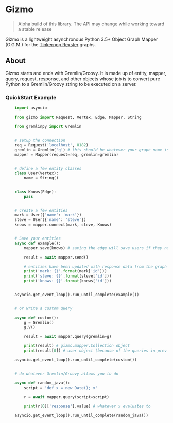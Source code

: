 Gizmo
=====

> Alpha build of this library. The API may change while working toward a stable release

 Gizmo is a lightweight asynchronous Python 3.5+ Object Graph Mapper (O.G.M.) for the [Tinkerpop Rexster](http://tinkerpop.apache.org) graphs.


## About

Gizmo starts and ends with Gremlin/Groovy. It is made up of entity, mapper, query, request, response, and other objects whose job is to convert pure Python to a Gremlin/Groovy string to be executed on a server.


### QuickStart Example

```python
    import asyncio

    from gizmo import Request, Vertex, Edge, Mapper, String

    from gremlinpy import Gremlin


    # setup the connection
    req = Request('localhost', 8182)
    gremlin = Gremlin('g') # this should be whatever your graph name is
    mapper = Mapper(request=req, gremlin=gremlin)


    # define a few entity classes
    class User(Vertex):
        name = String()


    class Knows(Edge):
        pass


    # create a few entities
    mark = User({'name': 'mark'})
    steve = User({'name': 'steve'})
    knows = mapper.connect(mark, steve, Knows)


    # Save your entities
    async def example():
        mapper.save(knows) # saving the edge will save users if they needed

        result = await mapper.send()

        # entities have been updated with response data from the graph
        print('mark: {}'.format(mark['id']))
        print('steve: {}'.format(steve['id']))
        print('knows: {}'.format(knows['id']))


    asyncio.get_event_loop().run_until_complete(example())


    # or write a custom query

    async def custom():
        g = Gremlin()
        g.V()

        result = await mapper.query(gremlin=g)

        print(result) # gizmo.mapper.Collection object
        print(result[0]) # user object (because of the queries in prev example)

    asyncio.get_event_loop().run_until_complete(custom())


    # do whatever Gremlin/Groovy allows you to do

    async def random_java():
        script = 'def x = new Date(); x'

        r = await mapper.query(script=script)

        print(r[0]['response'].value) # whatever x evaluates to

    asyncio.get_event_loop().run_until_complete(random_java())
```
